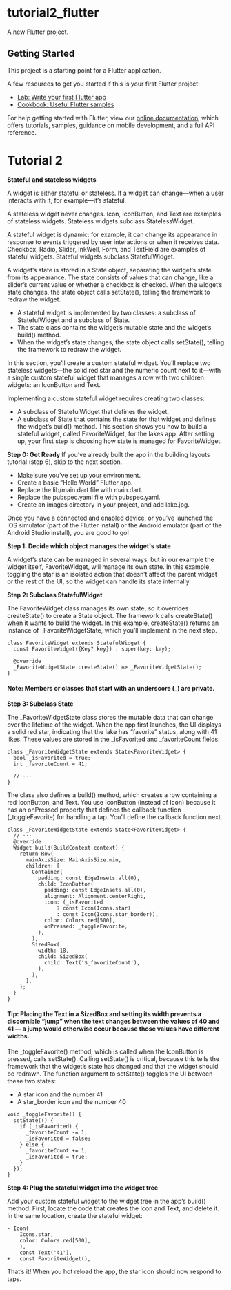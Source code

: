# tutorial2_flutter

A new Flutter project.

## Getting Started

This project is a starting point for a Flutter application.

A few resources to get you started if this is your first Flutter project:

- [Lab: Write your first Flutter app](https://flutter.dev/docs/get-started/codelab)
- [Cookbook: Useful Flutter samples](https://flutter.dev/docs/cookbook)

For help getting started with Flutter, view our
[online documentation](https://flutter.dev/docs), which offers tutorials,
samples, guidance on mobile development, and a full API reference.

# Tutorial 2
**Stateful and stateless widgets**

A widget is either stateful or stateless. If a widget can change—when a user interacts with it, for example—it’s stateful.

A stateless widget never changes. Icon, IconButton, and Text are examples of stateless widgets. Stateless widgets subclass StatelessWidget.

A stateful widget is dynamic: for example, it can change its appearance in response to events triggered by user interactions or when it receives data. Checkbox, Radio, Slider, InkWell, Form, and TextField are examples of stateful widgets. Stateful widgets subclass StatefulWidget.

A widget’s state is stored in a State object, separating the widget’s state from its appearance. The state consists of values that can change, like a slider’s current value or whether a checkbox is checked. When the widget’s state changes, the state object calls setState(), telling the framework to redraw the widget.

* A stateful widget is implemented by two classes: a subclass of StatefulWidget and a subclass of State.
* The state class contains the widget’s mutable state and the widget’s build() method.
* When the widget’s state changes, the state object calls setState(), telling the framework to redraw the widget.

In this section, you’ll create a custom stateful widget. You’ll replace two stateless widgets—the solid red star and the numeric count next to it—with a single custom stateful widget that manages a row with two children widgets: an IconButton and Text.

Implementing a custom stateful widget requires creating two classes:

* A subclass of StatefulWidget that defines the widget.
* A subclass of State that contains the state for that widget and defines the widget’s build() method.
This section shows you how to build a stateful widget, called FavoriteWidget, for the lakes app. After setting up, your first step is choosing how state is managed for FavoriteWidget.

**Step 0: Get Ready**
If you’ve already built the app in the building layouts tutorial (step 6), skip to the next section.

* Make sure you’ve set up your environment.
* Create a basic “Hello World” Flutter app.
* Replace the lib/main.dart file with main.dart.
* Replace the pubspec.yaml file with pubspec.yaml.
* Create an images directory in your project, and add lake.jpg.

Once you have a connected and enabled device, or you’ve launched the iOS simulator (part of the Flutter install) or the Android emulator (part of the Android Studio install), you are good to go!


 **Step 1: Decide which object manages the widget's state**

 A widget’s state can be managed in several ways, but in our example the widget itself, FavoriteWidget, will manage its own state. In this example, toggling the star is an isolated action that doesn’t affect the parent widget or the rest of the UI, so the widget can handle its state internally.

**Step 2: Subclass StatefulWidget**

The FavoriteWidget class manages its own state, so it overrides createState() to create a State object. The framework calls createState() when it wants to build the widget. In this example, createState() returns an instance of _FavoriteWidgetState, which you’ll implement in the next step.
```
class FavoriteWidget extends StatefulWidget {
  const FavoriteWidget({Key? key}) : super(key: key);

  @override
  _FavoriteWidgetState createState() => _FavoriteWidgetState();
}
```
#### Note: Members or classes that start with an underscore (_) are private.

**Step 3: Subclass State**

The _FavoriteWidgetState class stores the mutable data that can change over the lifetime of the widget. When the app first launches, the UI displays a solid red star, indicating that the lake has “favorite” status, along with 41 likes. These values are stored in the _isFavorited and _favoriteCount fields:
```
class _FavoriteWidgetState extends State<FavoriteWidget> {
  bool _isFavorited = true;
  int _favoriteCount = 41;

  // ···
}
```

The class also defines a build() method, which creates a row containing a red IconButton, and Text. You use IconButton (instead of Icon) because it has an onPressed property that defines the callback function (_toggleFavorite) for handling a tap. You’ll define the callback function next.

```
class _FavoriteWidgetState extends State<FavoriteWidget> {
  // ···
  @override
  Widget build(BuildContext context) {
    return Row(
      mainAxisSize: MainAxisSize.min,
      children: [
        Container(
          padding: const EdgeInsets.all(0),
          child: IconButton(
            padding: const EdgeInsets.all(0),
            alignment: Alignment.centerRight,
            icon: (_isFavorited
                ? const Icon(Icons.star)
                : const Icon(Icons.star_border)),
            color: Colors.red[500],
            onPressed: _toggleFavorite,
          ),
        ),
        SizedBox(
          width: 18,
          child: SizedBox(
            child: Text('$_favoriteCount'),
          ),
        ),
      ],
    );
  }
}
```

#### Tip: Placing the Text in a SizedBox and setting its width prevents a discernible “jump” when the text changes between the values of 40 and 41 — a jump would otherwise occur because those values have different widths.

The _toggleFavorite() method, which is called when the IconButton is pressed, calls setState(). Calling setState() is critical, because this tells the framework that the widget’s state has changed and that the widget should be redrawn. The function argument to setState() toggles the UI between these two states:

* A star icon and the number 41
* A star_border icon and the number 40

```
void _toggleFavorite() {
  setState(() {
    if (_isFavorited) {
      _favoriteCount -= 1;
      _isFavorited = false;
    } else {
      _favoriteCount += 1;
      _isFavorited = true;
    }
  });
}
```

**Step 4: Plug the stateful widget into the widget tree**

Add your custom stateful widget to the widget tree in the app’s build() method. First, locate the code that creates the Icon and Text, and delete it. In the same location, create the stateful widget:

```
- Icon(
    Icons.star,
    color: Colors.red[500],
    ),
    const Text('41'),
+   const FavoriteWidget(),
```

That’s it! When you hot reload the app, the star icon should now respond to taps.


